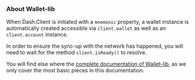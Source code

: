 ### About Wallet-lib 

When Dash.Client is initiated with a `mnemonic` property, a wallet instance is automatically created accessible via `client.wallet` as well as an `client.account` instance. 

In order to ensure the sync-up with the network has happened, you will need to wait for the method `client.isReady()` to resolve. 

You will find else where the [complete documentation of Wallet-lib](https://github.com/dashevo/wallet-lib), as we only cover the most basic pieces in this documentation.
